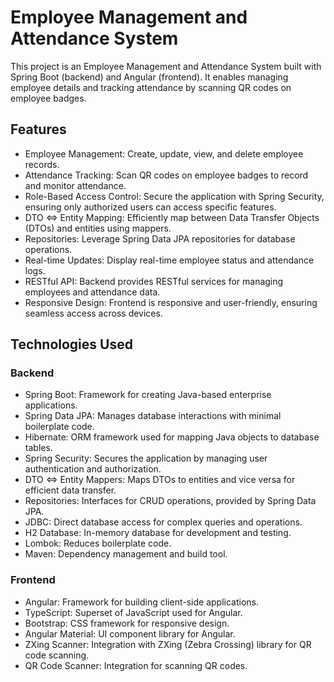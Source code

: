 # Employee Management and Attendance System
This project is an Employee Management and Attendance System built with Spring Boot (backend) and Angular (frontend). It enables managing employee details and tracking attendance by scanning QR codes on employee badges.

## Features
- Employee Management: Create, update, view, and delete employee records.
- Attendance Tracking: Scan QR codes on employee badges to record and monitor attendance.
- Role-Based Access Control: Secure the application with Spring Security, ensuring only authorized users can access specific features.
- DTO <=> Entity Mapping: Efficiently map between Data Transfer Objects (DTOs) and entities using mappers.
- Repositories: Leverage Spring Data JPA repositories for database operations.
- Real-time Updates: Display real-time employee status and attendance logs.
- RESTful API: Backend provides RESTful services for managing employees and attendance data.
- Responsive Design: Frontend is responsive and user-friendly, ensuring seamless access across devices.

## Technologies Used
### Backend
- Spring Boot: Framework for creating Java-based enterprise applications.
- Spring Data JPA: Manages database interactions with minimal boilerplate code.
- Hibernate: ORM framework used for mapping Java objects to database tables.
- Spring Security: Secures the application by managing user authentication and authorization.
- DTO <=> Entity Mappers: Maps DTOs to entities and vice versa for efficient data transfer.
- Repositories: Interfaces for CRUD operations, provided by Spring Data JPA.
- JDBC: Direct database access for complex queries and operations.
- H2 Database: In-memory database for development and testing.
- Lombok: Reduces boilerplate code.
- Maven: Dependency management and build tool.

### Frontend
- Angular: Framework for building client-side applications.
- TypeScript: Superset of JavaScript used for Angular.
- Bootstrap: CSS framework for responsive design.
- Angular Material: UI component library for Angular.
- ZXing Scanner: Integration with ZXing (Zebra Crossing) library for QR code scanning.
- QR Code Scanner: Integration for scanning QR codes.
